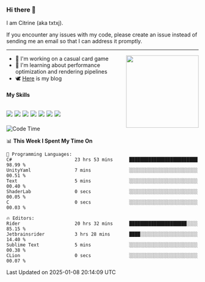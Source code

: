 ### Hi there 👋

I am Citrine (aka txtxj).

If you encounter any issues with my code, please create an issue instead of sending me an email so that I can address it promptly.

---

<img align="right" height="190" src="http://github-profile-summary-cards.vercel.app/api/cards/stats?username=txtxj&theme=vue">

- 🌱 I'm working on a casual card game
- 📖 I'm learning about performance optimization and rendering pipelines
- 🕊️ [Here](https://txtxj.top) is my blog

#### My Skills

![](https://img.shields.io/badge/Unity-000000?logo=unity&logoColor=fff)
![](https://img.shields.io/badge/C%23-239120?logo=csharp&logoColor=fff)
![](https://img.shields.io/badge/Python-3e74a2?logo=python&logoColor=fff)
![](https://img.shields.io/badge/C++-65318e?logo=cplusplus&logoColor=fff)
![](https://img.shields.io/badge/Vue-4FC08D?logo=vuedotjs&logoColor=fff)
![](https://img.shields.io/badge/Blender-f5792a?logo=blender&logoColor=fff)
![](https://img.shields.io/badge/MS%20SQL-cc2927?logo=microsoftsqlserver&logoColor=fff)
---

<!--START_SECTION:waka-->
![Code Time](http://img.shields.io/badge/Code%20Time-2%2C401%20hrs-blue)

📊 **This Week I Spent My Time On** 

```text
💬 Programming Languages: 
C#                       23 hrs 53 mins      █████████████████████████   98.99 % 
UnityYaml                7 mins              ░░░░░░░░░░░░░░░░░░░░░░░░░   00.51 % 
Text                     5 mins              ░░░░░░░░░░░░░░░░░░░░░░░░░   00.40 % 
ShaderLab                0 secs              ░░░░░░░░░░░░░░░░░░░░░░░░░   00.05 % 
C                        0 secs              ░░░░░░░░░░░░░░░░░░░░░░░░░   00.03 % 

🔥 Editors: 
Rider                    20 hrs 32 mins      █████████████████████░░░░   85.15 % 
Jetbrainsrider           3 hrs 28 mins       ████░░░░░░░░░░░░░░░░░░░░░   14.40 % 
Sublime Text             5 mins              ░░░░░░░░░░░░░░░░░░░░░░░░░   00.38 % 
CLion                    0 secs              ░░░░░░░░░░░░░░░░░░░░░░░░░   00.07 % 
```


 Last Updated on 2025-01-08 20:14:09 UTC
<!--END_SECTION:waka-->

